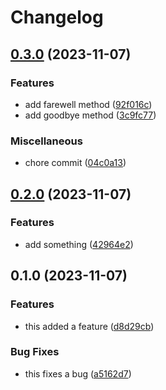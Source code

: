 # Changelog

## [0.3.0](https://github.com/winslowdibona/release-please-test/compare/v0.2.0...v0.3.0) (2023-11-07)


### Features

* add farewell method ([92f016c](https://github.com/winslowdibona/release-please-test/commit/92f016c77c9a3ac17fac8fc8e41abae9d8377ecf))
* add goodbye method ([3c9fc77](https://github.com/winslowdibona/release-please-test/commit/3c9fc7765ee5b96cf87a0803588c30fbe647be90))


### Miscellaneous

* chore commit ([04c0a13](https://github.com/winslowdibona/release-please-test/commit/04c0a136ac7e66c2524974e4a4001c142030bba9))

## [0.2.0](https://github.com/winslowdibona/release-please-test/compare/v0.1.0...v0.2.0) (2023-11-07)


### Features

* add something ([42964e2](https://github.com/winslowdibona/release-please-test/commit/42964e252cd8f9354c79edcf4cd09b369b195cd8))

## 0.1.0 (2023-11-07)


### Features

* this added a feature ([d8d29cb](https://github.com/winslowdibona/release-please-test/commit/d8d29cb84f0cb48147b1e6f5f3dc18507eb41ee2))


### Bug Fixes

* this fixes a bug ([a5162d7](https://github.com/winslowdibona/release-please-test/commit/a5162d7bfa57fd91de7cb1b2116497ac984fb10f))
